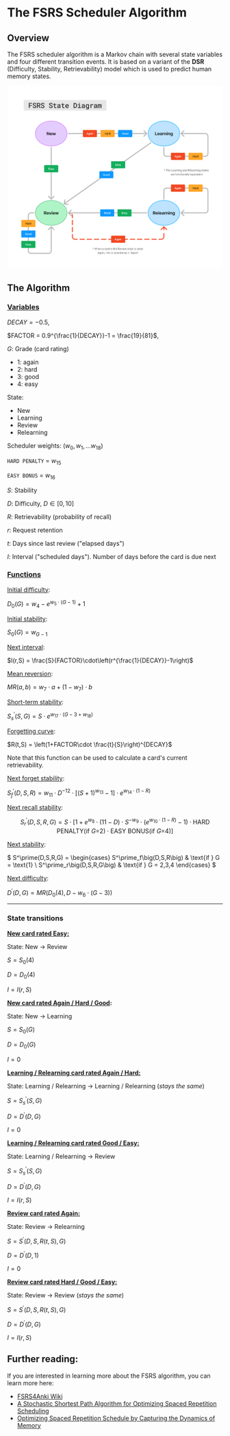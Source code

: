 # The FSRS Scheduler Algorithm

## Overview

The FSRS scheduler algorithm is a Markov chain with several state variables and four different transition events. It is based on a variant of the **DSR** (Difficulty, Stability, Retrievability) model which is used to predict human memory states.

![The FSRS Scheduler Algorithm State Diagram](fsrs-diagram.png)

## The Algorithm

### <ins>Variables</ins>

$DECAY=-0.5,$

$FACTOR = 0.9^{\frac{1}{DECAY}}-1 = \frac{19}{81}$,

$G$: Grade (card rating)
- $1$: again
- $2$: hard
- $3$: good
- $4$: easy

State:
- New
- Learning
- Review
- Relearning

Scheduler weights: $(w_0, w_1,... w_{18})$

`HARD PENALTY` = $w_{15}$

`EASY BONUS` = $w_{16}$

$S$: Stability

$D$: Difficulty, $D \in [0,10]$

$R$: Retrievability (probability of recall)

$r$: Request retention

$t$: Days since last review ("elapsed days")

$I$: Interval ("scheduled days"). Number of days before the card is due next


### <ins>Functions</ins>

<ins>Initial difficulty</ins>: 

$D_0(G) = w_4-e^{w_5\cdot(G-1)}+1$

<ins>Initial stability</ins>: 

$S_0(G) = w_{G-1}$

<ins>Next interval</ins>: 

$I(r,S) = \frac{S}{FACTOR}\cdot\left(r^{\frac{1}{DECAY}}-1\right)$

<ins>Mean reversion</ins>: 

$MR(a,b) = w_7\cdot a + (1-w_7)\cdot b$

<ins>Short-term stability</ins>: 

$S^\prime_s(S,G) = S\cdot e^{w_{17}\cdot (G-3+w_{18})}$

<ins>Forgetting curve</ins>:  

$R(t,S) = \left(1+FACTOR\cdot \frac{t}{S}\right)^{DECAY}$

Note that this function can be used to calculate a card's current retrievability.

<ins>Next forget stability</ins>: 

$S^\prime_f(D,S,R) = w_{11} \cdot D^{-12}\cdot \Big[(S+1)^{w_{13}} -1 \Big]\cdot e^{w_{14}\cdot (1-R)}$

<ins>Next recall stability</ins>: 

$$S^\prime_r(D,S,R,G) = S\cdot \left[1+e^{w_{8}}\cdot (11-D)\cdot S^{-w_9}\cdot (e^{w_{10}\cdot (1-R)}-1)\cdot \textrm{HARD PENALTY(if $G$=2)}\cdot \textrm{EASY BONUS(if $G$=4)} \right]$$

<ins>Next stability</ins>:

$
S^\prime(D,S,R,G) = 
\begin{cases} 
S^\prime_f\big(D,S,R\big) & \text{if } G = \text{1} \\
S^\prime_r\big(D,S,R,G\big) & \text{if } G = 2,3,4
\end{cases}
$

<ins>Next difficulty</ins>: 

$D^\prime(D,G) = MR\Big(D_0(4), D-w_6\cdot (G-3)\Big)$

---
### State transitions

**<ins>New card rated Easy:</ins>**

State: New -> Review

$S=S_0(4)$

$D=D_0(4)$

$I = I(r,S)$

**<ins>New card rated Again / Hard / Good</ins>:**

State: New -> Learning

$S = S_0(G)$

$D = D_0(G)$

$I = 0$

**<ins>Learning / Relearning card rated Again / Hard:</ins>**

State: Learning / Relearning -> Learning / Relearning (*stays the same*)

$S = S^\prime_s(S,G)$

$D = D^\prime(D,G)$

$I=0$

**<ins>Learning / Relearning card rated Good / Easy:</ins>**

State: Learning / Relearning -> Review

$S = S^\prime_s(S,G)$

$D = D^\prime(D,G)$

$I = I(r,S)$

**<ins>Review card rated Again:</ins>**

State: Review -> Relearning

$S = S^\prime\big(D,S,R(t,S),G\big)$

$D = D^\prime(D,1)$

$I=0$

**<ins>Review card rated Hard / Good / Easy:</ins>**

State: Review -> Review (*stays the same*)

$S = S^\prime\big(D,S,R(t,S),G\big)$

$D = D^\prime(D,G)$

$I = I(r,S)$

## Further reading:

If you are interested in learning more about the FSRS algorithm, you can learn more here:

- [FSRS4Anki Wiki](https://github.com/open-spaced-repetition/fsrs4anki/wiki)
- [A Stochastic Shortest Path Algorithm for Optimizing Spaced Repetition Scheduling](https://dl.acm.org/doi/10.1145/3534678.3539081?cid=99660547150)
- [Optimizing Spaced Repetition Schedule by Capturing the Dynamics of Memory](https://ieeexplore.ieee.org/document/10059206)